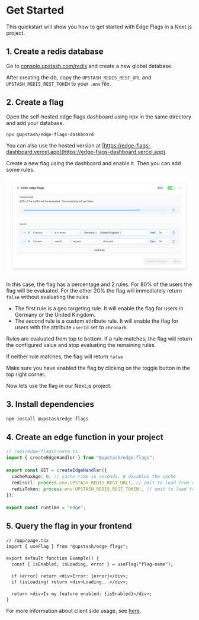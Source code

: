 # Get Started

This quickstart will show you how to get started with Edge Flags in a Next.js
project.

## 1. Create a redis database

Go to [console.upstash.com/redis](https://console.upstash.com/redis) and create
a new global database.

After creating the db, copy the `UPSTASH_REDIS_REST_URL` and
`UPSTASH_REDIS_REST_TOKEN` to your `.env` file.

## 2. Create a flag

Open the self-hosted edge flags dashboard using npx in the same directory and add your database.

```bash
npx @upstash/edge-flags-dashboard
```

You can also use the hosted version at [https://edge-flags-dashboard.vercel.app](https://edge-flags-dashboard.vercel.app).

Create a new flag using the dashboard and enable it. Then you can add some rules.

![Created Flag](/img/edge-flags/flag.png)

In this case, the flag has a percentage and 2 rules. For 80% of the users the
flag will be evaluated. For the other 20% the flag will immediately return
`false` without evaluating the rules.

- The first rule is a geo targeting rule. It will enable the flag for users in
  Germany or the United Kingdom.
- The second rule is a custom attribute rule. It will enable the flag for users
  with the attribute `userId` set to `chronark`.

Rules are evaluated from top to bottom. If a rule matches, the flag will return
the configured value and stop evaluating the remaining rules.

If neither rule matches, the flag will return `false`

Make sure you have enabled the flag by clicking on the toggle button in the top
right corner.

Now lets use the flag in our Next.js project.

## 3. Install dependencies

```bash
npm install @upstash/edge-flags
```

## 4. Create an edge function in your project

```ts
// /api/edge-flags/route.ts
import { createEdgeHandler } from "@upstash/edge-flags";

export const GET = createEdgeHandler({
  cacheMaxAge: 0, // cache time in seconds, 0 disables the cache
  redisUrl: process.env.UPSTASH_REDIS_REST_URL!, // omit to load from env automatically
  redisToken: process.env.UPSTASH_REDIS_REST_TOKEN!, // omit to load from env automatically
});

export const runtime = "edge";
```

## 5. Query the flag in your frontend

```tsx
// /app/page.tsx
import { useFlag } from "@upstash/edge-flags";

export default function Example() {
  const { isEnabled, isLoading, error } = useFlag("flag-name");

  if (error) return <div>Error: {error}</div>;
  if (isLoading) return <div>Loading...</div>;

  return <div>Is my feature enabled: {isEnabled}</div>;
}
```

For more information about client side usage, see
[here](/redis/sdks/edge-flags/react).
